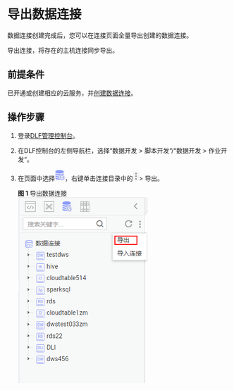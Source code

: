 # 导出数据连接<a name="dayu_01_0528"></a>

数据连接创建完成后，您可以在连接页面全量导出创建的数据连接。

导出连接，将存在的主机连接同步导出。

## 前提条件<a name="zh-cn_topic_0169862767_section285235517247"></a>

已开通或创建相应的云服务，并[创建数据连接](创建数据连接-0.md#dayu_01_0525)。

## 操作步骤<a name="zh-cn_topic_0169862767_section263472662812"></a>

1.  登录[DLF管理控制台](https://console.huaweicloud.com/dlf?locale=zh-cn)。
2.  在DLF控制台的左侧导航栏，选择“数据开发  \>  脚本开发“/“数据开发  \>  作业开发“。
3.  在页面中选择![](figures/连接图标.png)，右键单击连接目录中的![](figures/batch.png)\> 导出。

    **图 1**  导出数据连接<a name="zh-cn_topic_0169862767_fig374519245321"></a>  
    ![](figures/导出数据连接.png "导出数据连接")


